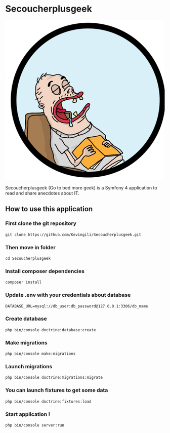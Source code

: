 # Secoucherplusgeek

![Secoucherplusgeek Logo](public/logo/logo.png)

Secoucherplusgeek (Go to bed more geek) is a Symfony 4 application to read and share anecdotes about IT.

## How to use this application

### First clone the git repository

    git clone https://github.com/Kevingili/Secoucherplusgeek.git
    
### Then move in folder
    cd Secoucherplusgeek
    
### Install composer dependencies
    composer install
    
### Update .env with your credentials about database
    DATABASE_URL=mysql://db_user:db_password@127.0.0.1:3306/db_name

### Create database
    php bin/console doctrine:database:create

### Make migrations
    php bin/console make:migrations

### Launch migrations
    php bin/console doctrine:migrations:migrate
    
### You can launch fixtures to get some data
    php bin/console doctrine:fixtures:load

### Start application !
    php bin/console server:run